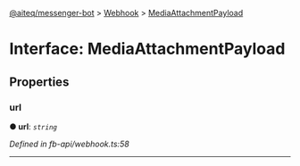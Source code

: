[@aiteq/messenger-bot](../README.md) > [Webhook](../modules/webhook.md) > [MediaAttachmentPayload](../interfaces/webhook.mediaattachmentpayload.md)



# Interface: MediaAttachmentPayload


## Properties
<a id="url"></a>

###  url

**●  url**:  *`string`* 

*Defined in fb-api/webhook.ts:58*





___


